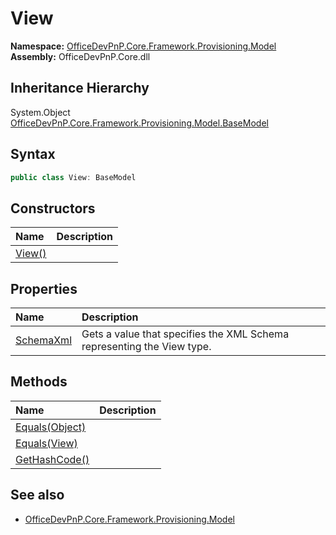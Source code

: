 # View
  

**Namespace:** [OfficeDevPnP.Core.Framework.Provisioning.Model](OfficeDevPnP.Core.Framework.Provisioning.Model.md)  
**Assembly:** OfficeDevPnP.Core.dll  
## Inheritance Hierarchy
System.Object  
    [OfficeDevPnP.Core.Framework.Provisioning.Model.BaseModel](OfficeDevPnP.Core.Framework.Provisioning.Model.BaseModel.md)
## Syntax
```C#
public class View: BaseModel
```
## Constructors
|**Name**|**Description**|
|:-----|:-----|
| [View()](OfficeDevPnP.Core.Framework.Provisioning.Model.View.ctor1.md) | 
## Properties
|**Name**|**Description**|
|:-----|:-----|
| [SchemaXml](OfficeDevPnP.Core.Framework.Provisioning.Model.View.SchemaXml.md) | Gets a value that specifies the XML Schema representing the View type.
## Methods
|**Name**|**Description**|
|:-----|:-----|
| [Equals(Object)](OfficeDevPnP.Core.Framework.Provisioning.Model.View.3520ddbb.md) | 
| [Equals(View)](OfficeDevPnP.Core.Framework.Provisioning.Model.View.d29f207d.md) | 
| [GetHashCode()](OfficeDevPnP.Core.Framework.Provisioning.Model.View.1c6872bd.md) | 
## See also
- [OfficeDevPnP.Core.Framework.Provisioning.Model](OfficeDevPnP.Core.Framework.Provisioning.Model.md)
